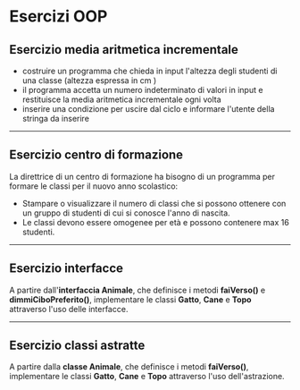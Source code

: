 # Esercizi OOP

## Esercizio media aritmetica incrementale

* costruire un programma che chieda in input l'altezza degli studenti di una classe (altezza espressa in cm )
* il programma accetta un numero indeterminato di valori in input e restituisce la media aritmetica incrementale ogni volta
* inserire una condizione per uscire dal ciclo e informare l'utente della stringa da inserire

---

## Esercizio centro di formazione

La direttrice di un centro di formazione ha bisogno di un programma per formare le classi per il nuovo anno scolastico:

* Stampare o visualizzare il numero di classi che si possono ottenere con un gruppo di studenti di cui si conosce l'anno di nascita.
* Le classi devono essere omogenee per età e possono contenere max 16 studenti.

---

## Esercizio interfacce

A partire dall'**interfaccia Animale**, che definisce
i metodi **faiVerso()** e **dimmiCiboPreferito()**,
implementare le classi **Gatto**, **Cane** e **Topo**
attraverso l'uso delle interfacce.

---

## Esercizio classi astratte

A partire dalla **classe Animale**, che definisce i
metodi **faiVerso()**, implementare le classi **Gatto**,
**Cane** e **Topo** attraverso l'uso dell'astrazione.
